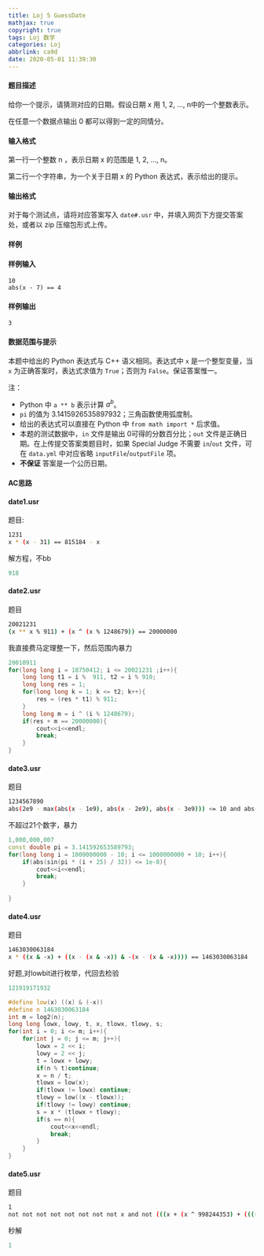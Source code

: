 ```yaml
---
title: Loj 5 GuessDate
mathjax: true
copyright: true
tags: Loj 数学
categories: Loj
abbrlink: ca9d
date: 2020-05-01 11:39:30
---
```


#### 题目描述

给你一个提示，请猜测对应的日期。假设日期 x 用 1, 2, ..., n中的一个整数表示。

在任意一个数据点输出 0 都可以得到一定的同情分。

#### 输入格式

第一行一个整数 n ，表示日期 x 的范围是 1, 2, ..., n。

第二行一个字符串，为一个关于日期 x 的 Python 表达式，表示给出的提示。

#### 输出格式

对于每个测试点，请将对应答案写入 `date#.usr` 中，并填入网页下方提交答案处，或者以 zip 压缩包形式上传。

<!--more-->

#### 样例

#### 样例输入

```
10
abs(x - 7) == 4
```

#### 样例输出

```
3
```

#### 数据范围与提示

本题中给出的 Python 表达式与 C++ 语义相同。表达式中 `x` 是一个整型变量，当 `x` 为正确答案时，表达式求值为 `True`；否则为 `False`。保证答案惟一。

注：

- Python 中 `a ** b` 表示计算 $a^b$。
- `pi` 的值为 3.1415926535897932；三角函数使用弧度制。
- 给出的表达式可以直接在 Python 中 `from math import *` 后求值。
- 本题的测试数据中，`in` 文件是输出 0可得的分数百分比；`out` 文件是正确日期。在上传提交答案类题目时，如果 Special Judge 不需要 `in`/`out` 文件，可在 `data.yml` 中对应省略 `inputFile`/`outputFile` 项。
- **不保证** 答案是一个公历日期。

#### AC思路


#### date1.usr

题目:

```bash
1231
x * (x - 31) == 815184 - x
```

解方程，不bb

```c++
918
```

#### date2.usr

题目

```bash
20021231
(x ** x % 911) + (x ^ (x % 1248679)) == 20000000
```

我直接费马定理整一下，然后范围内暴力

```c++
20010911
for(long long i = 18750412; i <= 20021231 ;i++){
	long long t1 = i %  911, t2 = i % 910;
	long long res = 1;
	for(long long k = 1; k <= t2; k++){
		res = (res * t1) % 911;
	}
	long long m = i ^ (i % 1248679);
	if(res + m == 20000000){
		cout<<i<<endl;
		break;
	}
}
```

#### date3.usr

题目

```bash
1234567890
abs(2e9 - max(abs(x - 1e9), abs(x - 2e9), abs(x - 3e9))) <= 10 and abs(sin(pi * (x + 25) / 32)) <= 1e-8
```

不超过21个数字，暴力

```c++
1,000,000,007
const double pi = 3.141592653589793;
for(long long i = 1000000000 - 10; i <= 1000000000 + 10; i++){
	if(abs(sin(pi * (i + 25) / 32)) <= 1e-8){
		cout<<i<<endl;
		break;
	} 
	 
}
```

#### date4.usr

题目

```bash
1463030063184
x * ((x & -x) + ((x - (x & -x)) & -(x - (x & -x)))) == 1463030063184
```

好题,对lowbit进行枚举，代回去检验

```c++
121919171932

#define low(x) ((x) & (-x)) 
#define n 1463030063184
int m = log2(n);
long long lowx, lowy, t, x, tlowx, tlowy, s;
for(int i = 0; i <= m; i++){
	for(int j = 0; j <= m; j++){
		lowx = 2 << i;
		lowy = 2 << j;
		t = lowx + lowy;
		if(n % t)continue;
		x = n / t;
		tlowx = low(x);
		if(tlowx != lowx) continue;
		tlowy = low((x - tlowx));
		if(tlowy != lowy) continue;
		s = x * (tlowx + tlowy);
		if(s == n){
			cout<<x<<endl;
			break;
		}
	}
}
```

#### date5.usr

题目

```bash
1
not not not not not not not not x and not (((x + (x ^ 998244353) + (((((x + 123) % 456 * 789) ^ 987) - x * 654) ^ (321 * (x % 2))) - (987654321 ^ ((x * x) >> 1)) - (12344321 * x * x * x) - ((1234321 - x) ^ (123454321 >> 2) / (x - 12321) - ((x + (x * x * x) ^ (x * x)) / (x + 123))) * x + 456789 / (x + 9) + 87654 + (32 << (x + 1))) >> 19) + 1)

```

秒解

```c++
1
```



